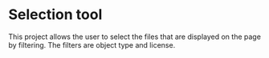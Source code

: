 Selection tool
======================

This project allows the user to select the files that are displayed on the page by filtering.
The filters are object type and license.
